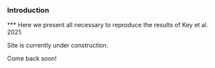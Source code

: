 <h3>Introduction</h3>
***
Here we present all necessary to reproduce the results of Key et al. 2021.
  

Site is currently under construction.

Come back soon!

